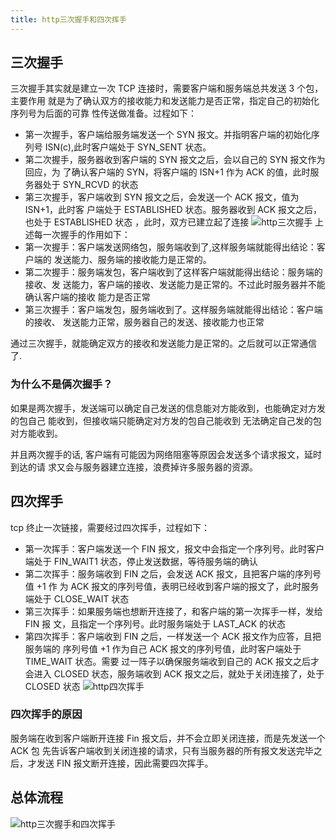 ```yaml
---
title: http三次握手和四次挥手
---
```


## 三次握手

三次握手其实就是建立一次 TCP 连接时，需要客户端和服务端总共发送 3 个包，主要作用
就是为了确认双方的接收能力和发送能力是否正常，指定自己的初始化序列号为后面的可靠
性传送做准备。过程如下：

-   第一次握手，客户端给服务端发送一个 SYN 报文。并指明客户端的初始化序列号
    ISN(c),此时客户端处于 SYN_SENT 状态。
-   第二次握手，服务器收到客户端的 SYN 报文之后，会以自己的 SYN 报文作为回应，为
    了确认客户端的 SYN，将客户端的 ISN+1 作为 ACK 的值，此时服务器处于 SYN_RCVD
    的状态
-   第三次握手，客户端收到 SYN 报文之后，会发送一个 ACK 报文，值为 ISN+1，此时客
    户端处于 ESTABLISHED 状态。服务器收到 ACK 报文之后，也处于 ESTABLISHED 状态
    ，此时，双方已建立起了连接
    ![http三次握手](http://leexiaop.github.io/static/ibadgers/interview/http_tcp_woshou.png)
    上述每一次握手的作用如下：
-   第一次握手：客户端发送网络包，服务端收到了,这样服务端就能得出结论：客户端的
    发送能力、服务端的接收能力是正常的。
-   第二次握手：服务端发包，客户端收到了这样客户端就能得出结论：服务端的接收、发
    送能力，客户端的接收、发送能力是正常的。不过此时服务器并不能确认客户端的接收
    能力是否正常
-   第三次握手：客户端发包，服务端收到了。这样服务端就能得出结论：客户端的接收、
    发送能力正常，服务器自己的发送、接收能力也正常

通过三次握手，就能确定双方的接收和发送能力是正常的。之后就可以正常通信了.

### 为什么不是俩次握手？

如果是两次握手，发送端可以确定自己发送的信息能对方能收到，也能确定对方发的包自己
能收到，但接收端只能确定对方发的包自己能收到 无法确定自己发的包对方能收到。

并且两次握手的话, 客户端有可能因为网络阻塞等原因会发送多个请求报文，延时到达的请
求又会与服务器建立连接，浪费掉许多服务器的资源。

## 四次挥手

tcp 终止一次链接，需要经过四次挥手，过程如下：

-   第一次挥手：客户端发送一个 FIN 报文，报文中会指定一个序列号。此时客户端处于
    FIN_WAIT1 状态，停止发送数据，等待服务端的确认
-   第二次挥手：服务端收到 FIN 之后，会发送 ACK 报文，且把客户端的序列号值 +1 作
    为 ACK 报文的序列号值，表明已经收到客户端的报文了，此时服务端处于 CLOSE_WAIT
    状态
-   第三次挥手：如果服务端也想断开连接了，和客户端的第一次挥手一样，发给 FIN 报
    文，且指定一个序列号。此时服务端处于 LAST_ACK 的状态
-   第四次挥手：客户端收到 FIN 之后，一样发送一个 ACK 报文作为应答，且把服务端的
    序列号值 +1 作为自己 ACK 报文的序列号值，此时客户端处于 TIME_WAIT 状态。需要
    过一阵子以确保服务端收到自己的 ACK 报文之后才会进入 CLOSED 状态，服务端收到
    ACK 报文之后，就处于关闭连接了，处于 CLOSED 状态
    ![http四次挥手](http://leexiaop.github.io/static/ibadgers/interview/http_tcp_huishou.png)

### 四次挥手的原因

服务端在收到客户端断开连接 Fin 报文后，并不会立即关闭连接，而是先发送一个 ACK 包
先告诉客户端收到关闭连接的请求，只有当服务器的所有报文发送完毕之后，才发送 FIN
报文断开连接，因此需要四次挥手。

## 总体流程

![http三次握手和四次挥手](http://leexiaop.github.io/static/ibadgers/interview/http_tcp_wohui.png)
